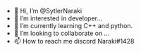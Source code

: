 - 👋 Hi, I’m @SytlerNaraki
- 👀 I’m interested in developer...
- 🌱 I’m currently learning C++ and python.
- 💞️ I’m looking to collaborate on ...
- 📫 How to reach me discord Naraki#1428

<!---
SytlerNaraki/SytlerNaraki is a ✨ special ✨ repository because its `README.md` (this file) appears on your GitHub profile.
You can click the Preview link to take a look at your changes.
--->

